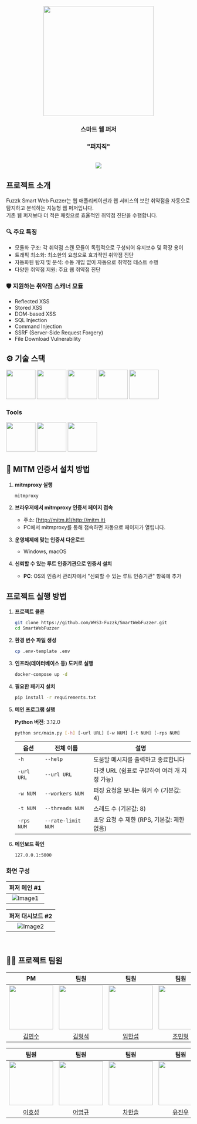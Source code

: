 <div align="center">

<!-- logo -->
<img src="https://github.com/whs3-fuzzk.png" width="300"/>

### 스마트 웹 퍼저

### "퍼지직"

<br/> [<img src="https://img.shields.io/badge/프로젝트 기간-2025.05.01~2025.08.02-green?style=flat&logo=&logoColor=white" />]()

</div>

## 프로젝트 소개

Fuzzk Smart Web Fuzzer는 웹 애플리케이션과 웹 서비스의 보안 취약점을 자동으로 탐지하고 분석하는 지능형 웹 퍼저입니다.  
기존 웹 퍼저보다 더 적은 패킷으로 효율적인 취약점 진단을 수행합니다.

### 🔍 주요 특징

- 모듈화 구조: 각 취약점 스캔 모듈이 독립적으로 구성되어 유지보수 및 확장 용이
- 트래픽 최소화: 최소한의 요청으로 효과적인 취약점 진단
- 자동화된 탐지 및 분석: 수동 개입 없이 자동으로 취약점 테스트 수행
- 다양한 취약점 지원: 주요 웹 취약점 진단

### 🛡️ 지원하는 취약점 스캐너 모듈

- Reflected XSS
- Stored XSS
- DOM-based XSS
- SQL Injection
- Command Injection
- SSRF (Server-Side Request Forgery)
- File Download Vulnerability

## ⚙ 기술 스택

<div>
<img src="https://i.ibb.co/v4K1Z2Kr/python.png" width="80">
<img src="https://github.com/yewon-Noh/readme-template/blob/main/skills/Docker.png?raw=true" width="80">
<img src="https://i.ibb.co/Fc6Trxg/postgres.png" width="80">
<img src="https://github.com/yewon-Noh/readme-template/blob/main/skills/Redis.png?raw=true" width="80">
<img src="https://i.ibb.co/6cbtt3Vy/mitmproxy.png" width="80">
</div>

### Tools

<div>
<img src="https://github.com/yewon-Noh/readme-template/blob/main/skills/Github.png?raw=true" width="80">
<img src="https://github.com/yewon-Noh/readme-template/blob/main/skills/Notion.png?raw=true" width="80">
<img src="https://github.com/yewon-Noh/readme-template/blob/main/skills/Discord.png?raw=true" width="80">
</div>

## 📜 MITM 인증서 설치 방법

1. **mitmproxy 실행**

   ```bash
   mitmproxy
   ```

2. **브라우저에서 mitmproxy 인증서 페이지 접속**

   - 주소: [http://mitm.it](http://mitm.it)
   - PC에서 mitmproxy를 통해 접속하면 자동으로 페이지가 열립니다.

3. **운영체제에 맞는 인증서 다운로드**

   - Windows, macOS

4. **신뢰할 수 있는 루트 인증기관으로 인증서 설치**
   - **PC**: OS의 인증서 관리자에서 "신뢰할 수 있는 루트 인증기관" 항목에 추가

## 프로젝트 실행 방법

1. **프로젝트 클론**

   ```sh
   git clone https://github.com/WHS3-Fuzzk/SmartWebFuzzer.git
   cd SmartWebFuzzer
   ```

2. **환경 변수 파일 생성**

   ```sh
   cp .env-template .env
   ```

3. **인프라(데이터베이스 등) 도커로 실행**

   ```sh
   docker-compose up -d
   ```

4. **필요한 패키지 설치**

   ```sh
   pip install -r requirements.txt
   ```

5. **메인 프로그램 실행**

   **Python 버전**: 3.12.0

   ```sh
   python src/main.py [-h] [-url URL] [-w NUM] [-t NUM] [-rps NUM]
   ```

   | 옵션       | 전체 이름          | 설명                                         |
   | ---------- | ------------------ | -------------------------------------------- |
   | `-h`       | `--help`           | 도움말 메시지를 출력하고 종료합니다          |
   | `-url URL` | `--url URL`        | 타겟 URL (쉼표로 구분하여 여러 개 지정 가능) |
   | `-w NUM`   | `--workers NUM`    | 퍼징 요청을 보내는 워커 수 (기본값: 4)       |
   | `-t NUM`   | `--threads NUM`    | 스레드 수 (기본값: 8)                        |
   | `-rps NUM` | `--rate-limit NUM` | 초당 요청 수 제한 (RPS, 기본값: 제한 없음)   |

6. **메인보드 확인**

   ```text
   127.0.0.1:5000
   ```

### 화면 구성

|                                        퍼저 메인 #1                                        |
| :----------------------------------------------------------------------------------------: |
| ![Image1](https://github.com/user-attachments/assets/5723f28b-de97-43ea-b30b-6f08257091e6) |

|                                      퍼저 대시보드 #2                                      |
| :----------------------------------------------------------------------------------------: |
| ![Image2](https://github.com/user-attachments/assets/0dfcd073-fe2e-4af5-b1d9-95eaa99280fb) |

<br/>

## 💁‍♂️ 프로젝트 팀원

|                             PM                              |                             팀원                             |                          팀원                           |                            팀원                            |
| :---------------------------------------------------------: | :----------------------------------------------------------: | :-----------------------------------------------------: | :--------------------------------------------------------: |
| <img src="https://github.com/idealinsane.png" width="120"/> | <img src="https://github.com/hyeongseok88.png" width="120"/> | <img src="https://github.com/h4vrut4.png" width="120"/> | <img src="https://github.com/foskingson.png" width="120"/> |
|          [김민수](https://github.com/idealinsane)           |          [김형석](https://github.com/hyeongseok88)           |          [임한섭](https://github.com/h4vrut4)           |          [조민형](https://github.com/foskingson)           |

|                            팀원                            |                           팀원                           |                            팀원                             |                          팀원                          |
| :--------------------------------------------------------: | :------------------------------------------------------: | :---------------------------------------------------------: | :----------------------------------------------------: |
| <img src="https://github.com/dlghtjd123.png" width="120"/> | <img src="https://github.com/myonggyu.png" width="120"/> | <img src="https://github.com/onestar4701.png" width="120"/> | <img src="https://github.com/jin182.png" width="120"/> |
|          [이호성](https://github.com/dlghtjd123)           |          [어명규](https://github.com/myonggyu)           |          [차한솔](https://github.com/onestar4701)           |          [유진우](https://github.com/jin182)           |
